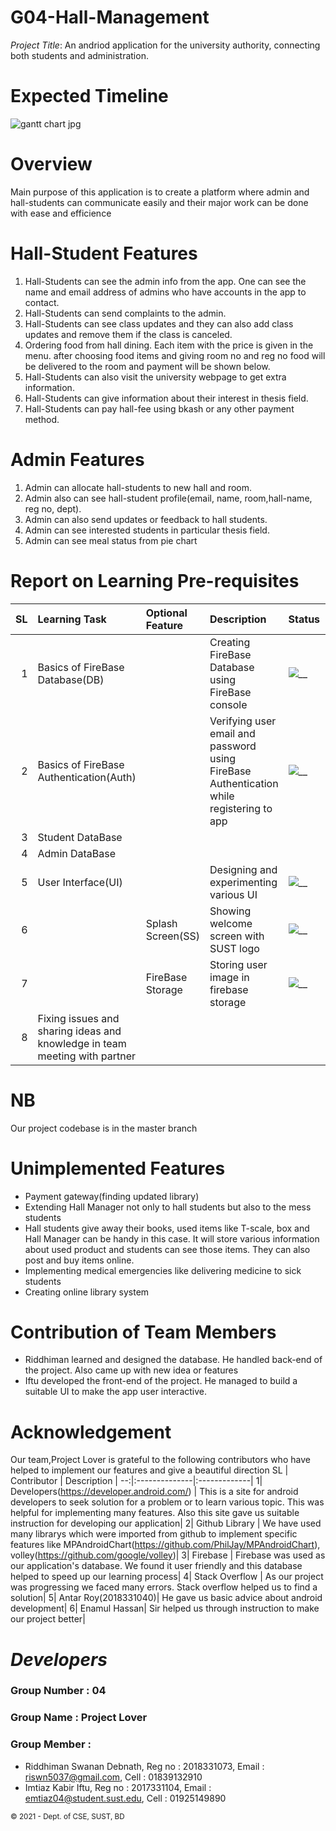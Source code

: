 # G04-Hall-Management

*Project Title*:
             An andriod application for the university authority, connecting both students and administration. 

Expected Timeline
============================

![gantt chart jpg](https://user-images.githubusercontent.com/78758300/117585325-a5521300-b133-11eb-9aca-c3898b296992.png)


Overview
======================
Main purpose of this application is to create a platform where admin and hall-students can communicate easily and their major work can be done with ease and efficience


# Hall-Student Features

1. Hall-Students can see the admin info from the app. One can see the name and email address of admins who have accounts in the app to contact.
2. Hall-Students can send complaints to the admin.
3. Hall-Students can see class updates and they can also add class updates and remove them if the class is canceled.
4. Ordering food from hall dining. Each item with the price is given in the menu. after choosing food items and giving room no and reg no food will be delivered to the room and payment will be shown below.
5. Hall-Students can also visit the university webpage to get extra information.
6. Hall-Students can give information about their interest in thesis field.
7. Hall-Students can pay hall-fee using bkash or any other payment method.

# Admin Features

1. Admin can allocate hall-students to new hall and room.
2. Admin also can see hall-student profile(email, name, room,hall-name, reg no, dept).
3. Admin can also send updates or feedback to hall students.
4. Admin can see interested students in particular thesis field.
5. Admin can see meal status from pie chart



Report on Learning Pre-requisites
=============================================
SL | Learning Task | Optional Feature |  Description | Status | Comment |
--:|:--------------|:-----------------|:-------------|:-------|:--------|
1 |Basics of FireBase Database(DB)|         | Creating FireBase Database using FireBase console | ![__](https://img.shields.io/badge/DB-Learned-red)| |
2 |Basics of FireBase Authentication(Auth)    |         | Verifying user email and password using FireBase Authentication while registering to app | ![__](https://img.shields.io/badge/Auth-May%2030-red)| | |
3 |Student DataBase | | | |  2018331073|
4 |Admin DataBase | | | | 2017331104|
5 |User Interface(UI) | | Designing and experimenting various UI |![__](https://img.shields.io/badge/UI-Learned-red) | 2017331104
6 | | Splash Screen(SS) | Showing welcome screen with SUST logo  | ![__](https://img.shields.io/badge/SS-Learned-blue)| 2018331073|
7 | | FireBase Storage | Storing user image in firebase storage | ![__](https://img.shields.io/badge/Storage-Learned-blue) | |  
8 | Fixing issues and sharing ideas and knowledge in team meeting with partner| | | | |

# NB
Our project codebase is in the master branch
# Unimplemented Features
- Payment gateway(finding updated library)
- Extending Hall Manager not only to hall students but also to the mess students
- Hall students give away their books, used items like T-scale, box and Hall Manager can be handy in this case. It will store various information about used product and           students can see those items. They can also post and buy items online.
- Implementing medical emergencies like delivering medicine to sick students
- Creating online library system


# Contribution of Team Members
- Riddhiman learned and designed the database. He handled back-end of the project. Also came up with new idea or features
- Iftu developed the front-end of the project. He managed to build a suitable UI to make the app user interactive.


Acknowledgement 
=========================
Our team,Project Lover is grateful to the following contributors who have helped to implement our features and give a beautiful direction
SL | Contributor | Description |
--:|:--------------|:-------------|
1| Developers(https://developer.android.com/) | This is a site for android developers to seek solution for a problem or to learn various topic. This was helpful for implementing many features. Also this site gave us suitable instruction for developing our application|
2| Github Library | We have used many librarys which were imported from github to implement specific features like MPAndroidChart(https://github.com/PhilJay/MPAndroidChart), volley(https://github.com/google/volley)|
3| Firebase | Firebase was used as our application's database. We found it user friendly and this database helped to speed up our learning process|
4| Stack Overflow | As our project was progressing we faced many errors. Stack overflow helped us to find a solution|
5| Antar Roy(2018331040)| He gave us basic advice about android development|
6| Enamul Hassan| Sir helped us through instruction to make our project better|

***Developers***
========================
### Group Number : 04
### Group Name : Project Lover
### Group Member :
- Riddhiman Swanan Debnath, Reg no : 2018331073, Email : riswn5037@gmail.com, Cell : 01839132910
- Imtiaz Kabir Iftu, Reg no : 2017331104, Email : emtiaz04@student.sust.edu, Cell : 01925149890


<small>&copy; 2021 - Dept. of CSE, SUST, BD</small>
